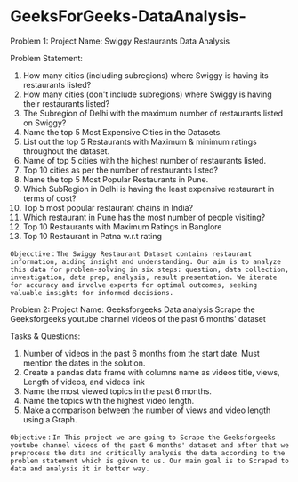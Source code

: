 # GeeksForGeeks-DataAnalysis-
Problem 1:
Project Name: Swiggy Restaurants Data Analysis

Problem Statement:
1. How many cities (including subregions) where Swiggy is having its restaurants listed?
2. How many cities  (don't include subregions) where Swiggy is having their restaurants listed?
3. The Subregion of Delhi with the maximum number of restaurants listed on Swiggy?
4. Name the top 5 Most Expensive Cities in the Datasets.
5. List out the top 5 Restaurants with Maximum & minimum ratings throughout the dataset.
6. Name of top 5 cities with the highest number of restaurants listed.
7. Top 10 cities as per the number of restaurants listed?
8. Name the top 5 Most Popular Restaurants in Pune.
9. Which SubRegion in Delhi is having the least expensive restaurant in terms of cost?
10. Top 5 most popular restaurant chains in India?
11. Which restaurant in Pune has the most number of people visiting?
12. Top 10 Restaurants with Maximum Ratings in Banglore
13. Top 10 Restaurant in Patna w.r.t rating

`Objecctive` : `The Swiggy Restaurant Dataset contains restaurant information,
aiding insight and understanding. Our aim is to analyze this data for problem-solving in six steps:
question, data collection, investigation, data prep, analysis, result presentation. We iterate for
accuracy and involve experts for optimal outcomes, seeking valuable insights for informed decisions.`

Problem 2:
Project Name: Geeksforgeeks Data analysis
Scrape the Geeksforgeeks youtube channel videos of the past 6 months' dataset

Tasks & Questions:
1. Number of videos in the past 6 months from the start date. Must mention the dates in the solution.
2. Create a pandas data frame with columns name as videos title, views, Length of videos, and videos link
3. Name the most viewed topics in the past 6 months.
4. Name the topics with the highest video length.
5. Make a comparison between the number of views and video length using a Graph.

`Objective` : `In This project we are going to Scrape the Geeksforgeeks youtube channel videos of the
past 6 months' dataset and after that we preprocess the data and critically analysis the data according to the problem statement which is given to us.
Our main goal is to Scraped to data and analysis it in better way.`

